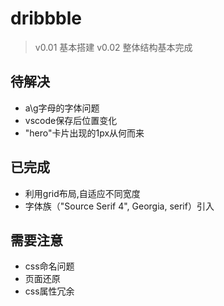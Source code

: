 # dribbble

> v0.01 基本搭建
> v0.02 整体结构基本完成


## 待解决

+ a\g字母的字体问题
+ vscode保存后位置变化
+ "hero"卡片出现的1px从何而来

## 已完成

+ 利用grid布局,自适应不同宽度
+ 字体族（"Source Serif 4", Georgia, serif）引入

## 需要注意

+ css命名问题
+ 页面还原
+ css属性冗余

